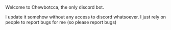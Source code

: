 Welcome to Chewbotcca, the only discord bot.

I update it somehow without any access to discord whatsoever. I just rely on people to report bugs for me (so please report bugs)
